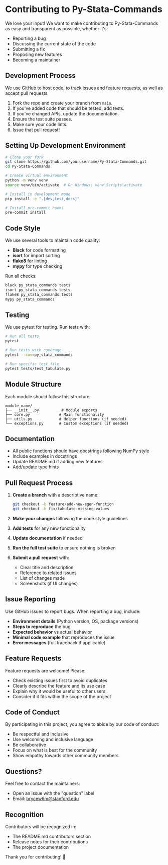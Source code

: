 # Contributing to Py-Stata-Commands

We love your input! We want to make contributing to Py-Stata-Commands as easy and transparent as possible, whether it's:

- Reporting a bug
- Discussing the current state of the code
- Submitting a fix
- Proposing new features
- Becoming a maintainer

## Development Process

We use GitHub to host code, to track issues and feature requests, as well as accept pull requests.

1. Fork the repo and create your branch from `main`.
2. If you've added code that should be tested, add tests.
3. If you've changed APIs, update the documentation.
4. Ensure the test suite passes.
5. Make sure your code lints.
6. Issue that pull request!

## Setting Up Development Environment

```bash
# Clone your fork
git clone https://github.com/yourusername/Py-Stata-Commands.git
cd Py-Stata-Commands

# Create virtual environment
python -m venv venv
source venv/bin/activate  # On Windows: venv\Scripts\activate

# Install in development mode
pip install -e ".[dev,test,docs]"

# Install pre-commit hooks
pre-commit install
```

## Code Style

We use several tools to maintain code quality:

- **Black** for code formatting
- **isort** for import sorting  
- **flake8** for linting
- **mypy** for type checking

Run all checks:
```bash
black py_stata_commands tests
isort py_stata_commands tests
flake8 py_stata_commands tests
mypy py_stata_commands
```

## Testing

We use pytest for testing. Run tests with:

```bash
# Run all tests
pytest

# Run tests with coverage
pytest --cov=py_stata_commands

# Run specific test file
pytest tests/test_tabulate.py
```

## Module Structure

Each module should follow this structure:

```
module_name/
├── __init__.py          # Module exports
├── core.py             # Main functionality
├── utils.py            # Helper functions (if needed)
└── exceptions.py       # Custom exceptions (if needed)
```

## Documentation

- All public functions should have docstrings following NumPy style
- Include examples in docstrings
- Update README.md if adding new features
- Add/update type hints

## Pull Request Process

1. **Create a branch** with a descriptive name:
   ```bash
   git checkout -b feature/add-new-egen-function
   git checkout -b fix/tabulate-missing-values
   ```

2. **Make your changes** following the code style guidelines

3. **Add tests** for any new functionality

4. **Update documentation** if needed

5. **Run the full test suite** to ensure nothing is broken

6. **Submit a pull request** with:
   - Clear title and description
   - Reference to related issues
   - List of changes made
   - Screenshots (if UI changes)

## Issue Reporting

Use GitHub issues to report bugs. When reporting a bug, include:

- **Environment details** (Python version, OS, package versions)
- **Steps to reproduce** the bug
- **Expected behavior** vs actual behavior  
- **Minimal code example** that reproduces the issue
- **Error messages** (full traceback if applicable)

## Feature Requests

Feature requests are welcome! Please:

- Check existing issues first to avoid duplicates
- Clearly describe the feature and its use case
- Explain why it would be useful to other users
- Consider if it fits within the scope of the project

## Code of Conduct

By participating in this project, you agree to abide by our code of conduct:

- Be respectful and inclusive
- Use welcoming and inclusive language
- Be collaborative
- Focus on what is best for the community
- Show empathy towards other community members

## Questions?

Feel free to contact the maintainers:
- Open an issue with the "question" label
- Email: brycew6m@stanford.edu

## Recognition

Contributors will be recognized in:
- The README.md contributors section
- Release notes for their contributions
- The project documentation

Thank you for contributing! 🎉
